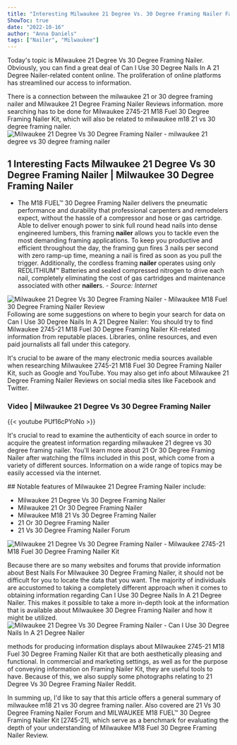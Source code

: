 ```yaml
---
title: "Interesting Milwaukee 21 Degree Vs. 30 Degree Framing Nailer Facts"
ShowToc: true 
date: "2022-10-16"
author: "Anna Daniels" 
tags: ["Nailer", "Milwaukee"]
---
```


Today's topic is Milwaukee 21 Degree Vs 30 Degree Framing Nailer. Obviously, you can find a great deal of Can I Use 30 Degree Nails In A 21 Degree Nailer-related content online. The proliferation of online platforms has streamlined our access to information.

There is a connection between the milwaukee 21 or 30 degree framing nailer and Milwaukee 21 Degree Framing Nailer Reviews information. more searching has to be done for Milwaukee 2745-21 M18 Fuel 30 Degree Framing Nailer Kit, which will also be related to milwaukee m18 21 vs 30 degree framing nailer.
<img loading="lazy" src="https://www.toolup.com/product-images/Milwaukee-2745-21_13.jpg?resizeid=36&resizeh=510&resizew=510" onerror="this.onerror=null;this.src='https://blogger.googleusercontent.com/img/a/AVvXsEhe7F7TRXHtjiKvHb5vS7DmnxvpHiDyoYyYvm1nHB3Qp2_w3BnM6A2eq4v7FYxCC9bfZt3a9vIMtAYEKUiaDQbHMg-ViyGmRIj39MLp0bGFfgfYw1Dc9q_H-T0wiTm3l0Uq42dETrN9eC8aGJ9_IORZsxST1AcLR7np1koOfcc7tnHa4S8Mwz_xD9d0=s16000';" alt="Milwaukee 21 Degree Vs 30 Degree Framing Nailer - milwaukee 21 degree vs 30 degree framing nailer" >

## 1 Interesting Facts Milwaukee 21 Degree Vs 30 Degree Framing Nailer | Milwaukee 30 Degree Framing Nailer
-   The M18 FUEL™ 30 Degree Framing Nailer delivers the pneumatic performance and durability that professional carpenters and remodelers expect, without the hassle of a compressor and hose or gas cartridge. Able to deliver enough power to sink full round head nails into dense engineered lumbers, this framing **nailer** allows you to tackle even the most demanding framing applications. To keep you productive and efficient throughout the day, the framing gun fires 3 nails per second with zero ramp-up time, meaning a nail is fired as soon as you pull the trigger. Additionally, the cordless framing **nailer** operates using only REDLITHIUM™ Batteries and sealed compressed nitrogen to drive each nail, completely eliminating the cost of gas cartridges and maintenance associated with other **nailer**s. - <cite>Source: Internet</cite>


<img loading="lazy" src="https://www.jsrindustrial.ca/img/product/2745-21_5-B.jpg" onerror="this.onerror=null;this.src='https://blogger.googleusercontent.com/img/a/AVvXsEhe7F7TRXHtjiKvHb5vS7DmnxvpHiDyoYyYvm1nHB3Qp2_w3BnM6A2eq4v7FYxCC9bfZt3a9vIMtAYEKUiaDQbHMg-ViyGmRIj39MLp0bGFfgfYw1Dc9q_H-T0wiTm3l0Uq42dETrN9eC8aGJ9_IORZsxST1AcLR7np1koOfcc7tnHa4S8Mwz_xD9d0=s16000';" alt="Milwaukee 21 Degree Vs 30 Degree Framing Nailer - Milwaukee M18 Fuel 30 Degree Framing Nailer Review" >
Following are some suggestions on where to begin your search for data on Can I Use 30 Degree Nails In A 21 Degree Nailer:
You should try to find Milwaukee 2745-21 M18 Fuel 30 Degree Framing Nailer Kit-related information from reputable places. Libraries, online resources, and even paid journalists all fall under this category.

It's crucial to be aware of the many electronic media sources available when researching Milwaukee 2745-21 M18 Fuel 30 Degree Framing Nailer Kit, such as Google and YouTube. You may also get info about Milwaukee 21 Degree Framing Nailer Reviews on social media sites like Facebook and Twitter.

### Video | Milwaukee 21 Degree Vs 30 Degree Framing Nailer
{{< youtube PUf16cPYoNo >}} 


It's crucial to read to examine the authenticity of each source in order to acquire the greatest information regarding milwaukee 21 degree vs 30 degree framing nailer.
You'll learn more about 21 Or 30 Degree Framing Nailer after watching the films included in this post, which come from a variety of different sources. Information on a wide range of topics may be easily accessed via the internet.
<script async="async" data-cfasync="false" src="//normallydemandedalter.com/fe63df3c5408708b15d8dc3d9b206b31/invoke.js"></script>
<div id="container-fe63df3c5408708b15d8dc3d9b206b31"></div>
## Notable features of Milwaukee 21 Degree Framing Nailer include:

- Milwaukee 21 Degree Vs 30 Degree Framing Nailer
- Milwaukee 21 Or 30 Degree Framing Nailer
- Milwaukee M18 21 Vs 30 Degree Framing Nailer
- 21 Or 30 Degree Framing Nailer
- 21 Vs 30 Degree Framing Nailer Forum

 <img loading="lazy" src="https://www.srliquidation.com/PictureFiles/f047fac6-b276-4894-b5b9-e60f5e539656.jpeg" onerror="this.onerror=null;this.src='https://blogger.googleusercontent.com/img/a/AVvXsEhe7F7TRXHtjiKvHb5vS7DmnxvpHiDyoYyYvm1nHB3Qp2_w3BnM6A2eq4v7FYxCC9bfZt3a9vIMtAYEKUiaDQbHMg-ViyGmRIj39MLp0bGFfgfYw1Dc9q_H-T0wiTm3l0Uq42dETrN9eC8aGJ9_IORZsxST1AcLR7np1koOfcc7tnHa4S8Mwz_xD9d0=s16000';" alt="Milwaukee 21 Degree Vs 30 Degree Framing Nailer - Milwaukee 2745-21 M18 Fuel 30 Degree Framing Nailer Kit" >

Because there are so many websites and forums that provide information about Best Nails For Milwaukee 30 Degree Framing Nailer, it should not be difficult for you to locate the data that you want.
The majority of individuals are accustomed to taking a completely different approach when it comes to obtaining information regarding Can I Use 30 Degree Nails In A 21 Degree Nailer. This makes it possible to take a more in-depth look at the information that is available about Milwaukee 30 Degree Framing Nailer and how it might be utilized.
<img loading="lazy" src="https://c.shld.net/rpx/i/s/pi/mp/10465961/prod_6053254103?src=https:%2F%2Fi.ebayimg.com%2Fimages%2Fg%2FDJsAAOSwhRlggFhs%2Fs-l1600.jpg&d=379b9827284497da68f26eb7cf3bfc77f04673f6&?hei=64&wid=64&qlt=50" onerror="this.onerror=null;this.src='https://blogger.googleusercontent.com/img/a/AVvXsEhe7F7TRXHtjiKvHb5vS7DmnxvpHiDyoYyYvm1nHB3Qp2_w3BnM6A2eq4v7FYxCC9bfZt3a9vIMtAYEKUiaDQbHMg-ViyGmRIj39MLp0bGFfgfYw1Dc9q_H-T0wiTm3l0Uq42dETrN9eC8aGJ9_IORZsxST1AcLR7np1koOfcc7tnHa4S8Mwz_xD9d0=s16000';" alt="Milwaukee 21 Degree Vs 30 Degree Framing Nailer - Can I Use 30 Degree Nails In A 21 Degree Nailer" >

methods for producing information displays about Milwaukee 2745-21 M18 Fuel 30 Degree Framing Nailer Kit that are both aesthetically pleasing and functional. In commercial and marketing settings, as well as for the purpose of conveying information on Framing Nailer Kit, they are useful tools to have. Because of this, we also supply some photographs relating to 21 Degree Vs 30 Degree Framing Nailer Reddit.

In summing up, I'd like to say that this article offers a general summary of milwaukee m18 21 vs 30 degree framing nailer. Also covered are 21 Vs 30 Degree Framing Nailer Forum and MILWAUKEE M18 FUEL™ 30 Degree Framing Nailer Kit [2745-21], which serve as a benchmark for evaluating the depth of your understanding of Milwaukee M18 Fuel 30 Degree Framing Nailer Review.
	

